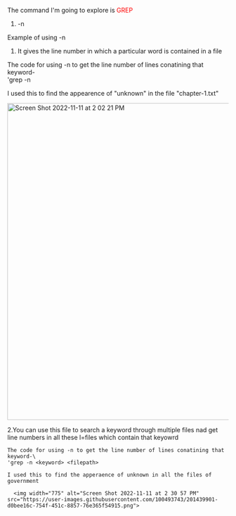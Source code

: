 
The command I'm going to explore is <span style="color: red;">GREP</span> 

1. -n

Example of using -n

  1. It gives the line number in which a particular word is contained in a file

  The code for using -n to get the line number of lines conatining that keyword-\
  'grep -n <keyword> <filepath>
  
  I used this to find the appearence of "unknown" in the file "chapter-1.txt"
  
  <img width="720" alt="Screen Shot 2022-11-11 at 2 02 21 PM" src="https://user-      images.githubusercontent.com/100493743/201438714-52b060f5-af3b-429b-96a0-875dbca11c2b.png">

  2.You can use this file to search a keyword through multiple files nad get line numbers in all these l=files which contain that keyowrd
  
    The code for using -n to get the line number of lines conatining that keyword-\
    'grep -n <keyword> <filepath>
  
    I used this to find the apperaence of unknown in all the files of government
  
      <img width="775" alt="Screen Shot 2022-11-11 at 2 30 57 PM" src="https://user-images.githubusercontent.com/100493743/201439901-d0bee16c-754f-451c-8857-76e365f54915.png">

    
  
  
  
